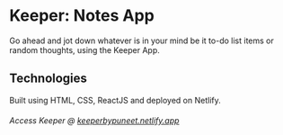 # Keeper: Notes App
Go ahead and jot down whatever is in your mind be it to-do list items or random thoughts, using the Keeper App.

## Technologies
Built using HTML, CSS, ReactJS and deployed on Netlify.

###### Access Keeper @ [keeperbypuneet.netlify.app](http://keeperbypuneet.netlify.app)
